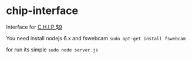 # chip-interface
Interface for <a href="https://docs.getchip.com/chip.html">C.H.I.P $9</a>

You need install nodejs 6.x
and fswebcam `sudo apt-get install fswebcam`

for run its simple `sudo node server.js`

